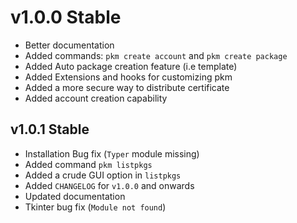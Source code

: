 # v1.0.0 Stable

* Better documentation
* Added commands: `pkm create account` and `pkm create package`
* Added Auto package creation feature (i.e template)
* Added Extensions and hooks for customizing pkm
* Added a more secure way to distribute certificate
* Added account creation capability

## v1.0.1 Stable

* Installation Bug fix (`Typer` module missing)
* Added command `pkm listpkgs`
* Added a crude GUI option in `listpkgs`
* Added `CHANGELOG` for `v1.0.0` and onwards
* Updated documentation
* Tkinter bug fix (`Module not found`)
